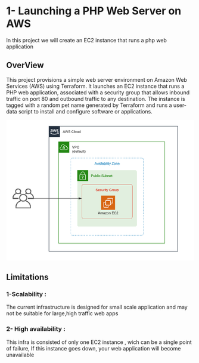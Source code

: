 # 1-  Launching a PHP Web Server on AWS 

In this project we will create an EC2 instance that runs a php web application 

## OverView

This project provisions a simple web server environment on Amazon Web Services (AWS) using Terraform. It launches an EC2 instance that runs a PHP web application, associated with a security group that allows inbound traffic on port 80 and outbound traffic to any destination. The instance is tagged with a random pet name generated by Terraform and runs a user-data script to install and configure software or applications.

![Architecture](./architecture.png)


## Limitations 

### 1-Scalability :
   The current infrastructure is designed for small scale application and may not be suitable for large,high traffic web apps

### 2- High availability : 
   This infra is consisted of only one EC2 instance , wich can be a single point of failure, If this instance goes down, your web application will become unavailable


